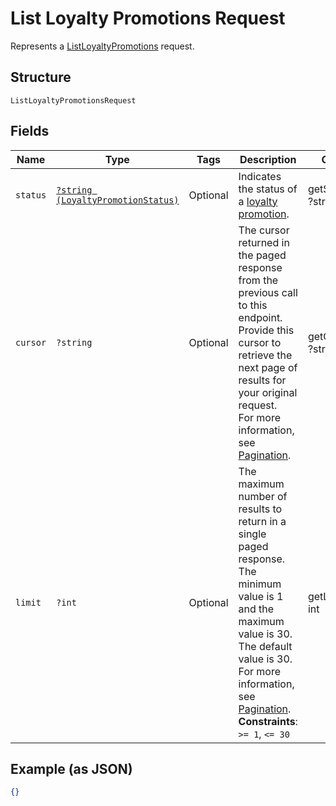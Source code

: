 
# List Loyalty Promotions Request

Represents a [ListLoyaltyPromotions](../../doc/apis/loyalty.md#list-loyalty-promotions) request.

## Structure

`ListLoyaltyPromotionsRequest`

## Fields

| Name | Type | Tags | Description | Getter | Setter |
|  --- | --- | --- | --- | --- | --- |
| `status` | [`?string (LoyaltyPromotionStatus)`](../../doc/models/loyalty-promotion-status.md) | Optional | Indicates the status of a [loyalty promotion](../../doc/models/loyalty-promotion.md). | getStatus(): ?string | setStatus(?string status): void |
| `cursor` | `?string` | Optional | The cursor returned in the paged response from the previous call to this endpoint.<br>Provide this cursor to retrieve the next page of results for your original request.<br>For more information, see [Pagination](https://developer.squareup.com/docs/build-basics/common-api-patterns/pagination). | getCursor(): ?string | setCursor(?string cursor): void |
| `limit` | `?int` | Optional | The maximum number of results to return in a single paged response.<br>The minimum value is 1 and the maximum value is 30. The default value is 30.<br>For more information, see [Pagination](https://developer.squareup.com/docs/build-basics/common-api-patterns/pagination).<br>**Constraints**: `>= 1`, `<= 30` | getLimit(): ?int | setLimit(?int limit): void |

## Example (as JSON)

```json
{}
```

